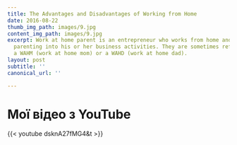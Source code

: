 ```yaml
---
title: The Advantages and Disadvantages of Working from Home
date: 2016-08-22
thumb_img_path: images/9.jpg
content_img_path: images/9.jpg
excerpt: Work at home parent is an entrepreneur who works from home and integrates
  parenting into his or her business activities. They are sometimes referred to as
  a WAHM (work at home mom) or a WAHD (work at home dad).
layout: post
subtitle: ''
canonical_url: ''

---
```

# Мої відео з YouTube

{{< youtube dsknA27fMG4&t >}}